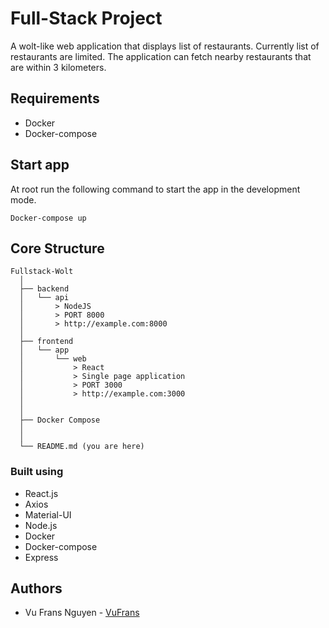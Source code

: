 # Full-Stack Project

A wolt-like web application that displays list of restaurants. Currently list of restaurants are limited. The application can fetch nearby restaurants that are within 3 kilometers.

## Requirements

- Docker
- Docker-compose

## Start app

At root run the following command to start the app in the development mode.

`Docker-compose up`

## Core Structure

    Fullstack-Wolt
      │
      ├── backend
      │   └── api
      │       > NodeJS
      │       > PORT 8000
      │       > http://example.com:8000
      │
      ├── frontend
      │   └── app
      │       └── web
      │           > React
      │           > Single page application
      │           > PORT 3000
      │           > http://example.com:3000
      │
      │
      ├── Docker Compose
      │
      │
      └── README.md (you are here)


### Built using

- React.js
- Axios
- Material-UI
- Node.js
- Docker
- Docker-compose
- Express

## Authors

- Vu Frans Nguyen - [VuFrans](https://github.com/VuFrans)
